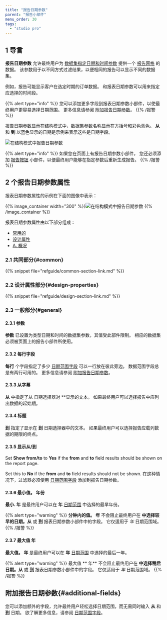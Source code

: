 ```yaml
---
title: "报告日期参数"
parent: "报告小部件"
menu_order: 30
tags:
  - "studio pro"
---
```


## 1 导言

**报告日期参数** 允许最终用户为 [数据集指定日期和时间参数](data-sets) 提供一个 [报告网格](report-grid) 的数据。 该参数用于以不同方式过滤结果，以便相同的报告可以显示不同的数据集。

例如，报告可能显示客户在选定时期的订单数据。 和报表日期参数可以用来指定应选择的时间段。

{{% alert type="info" %}}
您可以添加更多字段到报表日期参数小部件，以使最终用户更容易选择日期范围。 更多信息请参阅 [附加报告日期参数](#additional-fields)。
{{% /报警 %}}

报告日期参数显示在结构模式中，数据集参数名称显示在方括号和彩色蓝色。 **从** 和 **到** 以蓝色显示的日期是示例来表示这些是日期字段。

![在结构模式中报告日期参数](attachments/report-widgets/report-date-parameter.png)

{{% alert type="info" %}}
如果您在页面上有报告日期参数小部件， 您还必须添加 [报告按钮](report-button) 小部件，以便最终用户能够在指定参数后重新生成报告。
{{% /报警 %}}

## 2 个报告日期参数属性

报表日期参数属性的示例在下面的图像中表示：

{{% image_container width="300" %}}![在结构模式中报告日期参数](attachments/report-widgets/report-date-parameter-properties.png)
{{% /image_container %}}

报表日期参数属性由以下部分组成：

* [常用的](#common)
* [设计属性](#design-properties)
* [A. 概况](#general)

### 2.1 共同部分{#common}

{{% snippet file="refguide/common-section-link.md" %}}

### 2.2 设计属性部分{#design-properties}

{{% snippet file="refguide/design-section-link.md" %}}

### 2.3 一般部分{#general}

#### 2.3.1 参数

**参数** 已设置为类型日期和时间的数据集参数，其值受此部件限制。 相应的数据集必须被页面上的报告小部件所使用。

#### 2.3.2 每行字段

**每行** 个字段指定了多少 [日期范围字段](date-range-field) 可以一行放在彼此旁边。 数据范围字段总是有两行可用的。 更多信息请参阅 [附加报告日期参数](#additional-fields)。

#### 2.3.3 从字幕

**从** 中指定了从</strong> 日期选择器对 **显示的文本。 如果最终用户可以选择报告中应列出数据的起始期。</p>

#### 2.3.4 标题

**到** 指定了显示在 **到** 日期选择器中的文本。 如果最终用户可以选择报告应载列数据的期限的终点。

#### 2.3.5 显示从/到

Set **Show from/to** to **Yes** if the **from** and **to** field results should be shown on the report page.

Set this to **No** if the **from** and **to** field results should not be shown. 在这种情况下，过滤器必须使用 [日期范围字段](date-range-field) 添加到报告日期参数。

#### 2.3.6 最小值。 年份

**最小. 年** 是最终用户可以在 **年** [日期范围](date-range-field) 中选择的最早年份。

{{% alert type="warning" %}}
**分钟内的值。 年** 不会阻止最终用户在 **中选择较早的日期。从** 或 **到** 报表日期参数小部件中的字段。 它仅适用于 *年* 日期范围域。
{{% /报警 %}}

#### 2.3.7 最大值 年

**最大值。 年** 是最终用户可以在 **年** [日期范围](date-range-field) 中选择的最后一年。

{{% alert type="warning" %}}
最大值 ** 年** 不会阻止最终用户在 **中选择稍后日期。从** 或 **到** 报表日期参数小部件中的字段。 它仅适用于 *年* 日期范围域。
{{% /报警 %}}

## 附加报告日期参数{#additional-fields}

您可以添加额外的字段，允许最终用户轻松选择日期范围，而无需同时输入 **从** 和 **到** 日期。 欲了解更多信息，请参阅 [日期范围字段](date-range-field)。
